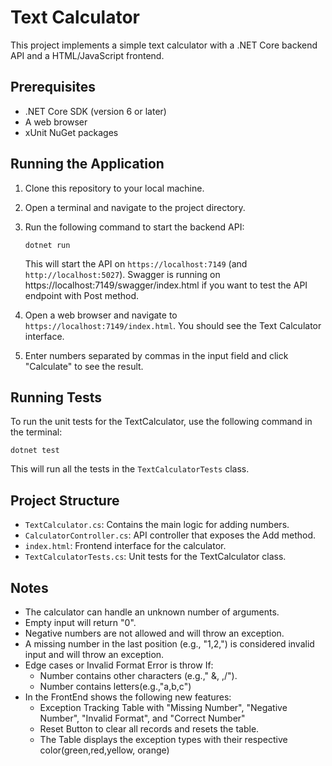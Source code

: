 # Text Calculator

This project implements a simple text calculator with a .NET Core backend API and a HTML/JavaScript frontend.

## Prerequisites

- .NET Core SDK (version 6 or later)
- A web browser
- xUnit NuGet packages

## Running the Application

1. Clone this repository to your local machine.

2. Open a terminal and navigate to the project directory.

3. Run the following command to start the backend API:

   ```
   dotnet run
   ```

   This will start the API on `https://localhost:7149` (and `http://localhost:5027`).
   Swagger is running on https://localhost:7149/swagger/index.html if you want to test the API endpoint with Post method.

4. Open a web browser and navigate to `https://localhost:7149/index.html`. You should see the Text Calculator interface.

5. Enter numbers separated by commas in the input field and click "Calculate" to see the result.

## Running Tests

To run the unit tests for the TextCalculator, use the following command in the terminal:

```
dotnet test
```

This will run all the tests in the `TextCalculatorTests` class.

## Project Structure

- `TextCalculator.cs`: Contains the main logic for adding numbers.
- `CalculatorController.cs`: API controller that exposes the Add method.
- `index.html`: Frontend interface for the calculator.
- `TextCalculatorTests.cs`: Unit tests for the TextCalculator class.

## Notes

- The calculator can handle an unknown number of arguments.
- Empty input will return "0".
- Negative numbers are not allowed and will throw an exception.
- A missing number in the last position (e.g., "1,2,") is considered invalid input and will throw an exception.
- Edge cases or Invalid Format Error is throw If:
   - Number contains other characters (e.g.," &, ,/").
   - Number contains letters(e.g.,"a,b,c")
- In the FrontEnd shows the following new features:
  - Exception Tracking Table with "Missing Number", "Negative Number", "Invalid Format", and "Correct Number"
  - Reset Button to clear all records and resets the table.
  - The Table displays the exception types with their respective color(green,red,yellow, orange) 
 

 